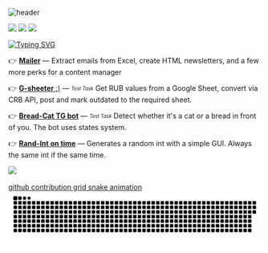 ![header](https://capsule-render.vercel.app/api?type=waving&color=gradient&height=256&section=header&text=Hello!&fontSize=75&animation=fadeIn&fontAlignY=38&desc=Welcome%20to%20Nick's%20GitHub%20profile!&descAlignY=51&descAlign=62)

![](https://github-profile-summary-cards.vercel.app/api/cards/profile-details?username=urusaitech&theme=github)
![](https://github-profile-summary-cards.vercel.app/api/cards/repos-per-language?username=urusaitech&theme=github)
![](https://github-profile-summary-cards.vercel.app/api/cards/stats?username=urusaitech&theme=github)  
  
[![Typing SVG](https://readme-typing-svg.herokuapp.com?color=%2336BCF7&lines=Python+projects+💚)](https://git.io/typing-svg)  

👉  [**Mailer**](https://github.com/Urusaitech/mailer_desk) — Extract emails from Excel, create HTML newsletters, and a few more perks for a content manager
  
👉  [**G-sheeter** :)](https://github.com/Urusaitech/From_GSheets_copy_and_update) — <sub><sup>*Test Task*</sup></sub> Get RUB values from a Google Sheet, convert via CRB API, post and mark outdated to the required sheet.
  
👉  [**Bread-Cat TG bot**](https://github.com/Urusaitech/tg_bread_cat_bot) — <sub><sup>*Test Task*</sup></sub> Detect whether it's a cat or a bread in front of you. The bot uses states system.  

👉  [**Rand-Int on time**](https://github.com/Urusaitech/randint_on_time) — Generates a random int with a simple GUI. Always the same int if the same time.
  
[![](https://img.shields.io/badge/-More_Projects-40c463?style=flat-square&logo=Yandex&logoColor=FFFFFF)](https://github.com/Urusaitech?tab=repositories)


[github contribution grid snake animation](https://raw.githubusercontent.com/urusaitech/urusaitech/output/github-contribution-grid-snake-dark.svg#gh-dark-mode-only)![github contribution grid snake animation](https://raw.githubusercontent.com/urusaitech/urusaitech/output/github-contribution-grid-snake.svg#gh-light-mode-only)

